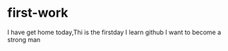 # first-work
I have get home today,Thi is the firstday I learn github
I want to become a strong man 
